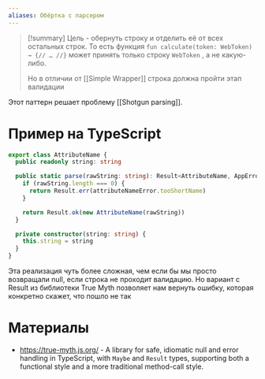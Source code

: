 ```yaml
---
aliases: Обёртка с парсером
---
```


>[!summary]
>Цель - обернуть строку и отделить её от всех остальных строк. То есть функция `fun calculate(token: WebToken) → {// … //}` может принять только строку `WebToken` , а не какую-либо.
>
>Но в отличии от [[Simple Wrapper]] строка должна пройти этап валидации

Этот паттерн решает проблему [[Shotgun parsing]].
# Пример на TypeScript

```ts
export class AttributeName {
  public readonly string: string

  public static parse(rawString: string): Result<AttributeName, AppError> {
    if (rawString.length === 0) {
      return Result.err(attributeNameError.tooShortName)
    }

    return Result.ok(new AttributeName(rawString))
  }

  private constructor(string: string) {
    this.string = string
  }
}

```

Эта реализация чуть более сложная, чем если бы мы просто возвращали null, если строка не проходит валидацию. Но вариант с Result из библиотеки True Myth позволяет нам вернуть ошибку, которая конкретно скажет, что пошло не так

# Материалы
- https://true-myth.js.org/ - A library for safe, idiomatic null and error handling in TypeScript, with `Maybe` and `Result` types, supporting both a functional style and a more traditional method-call style.